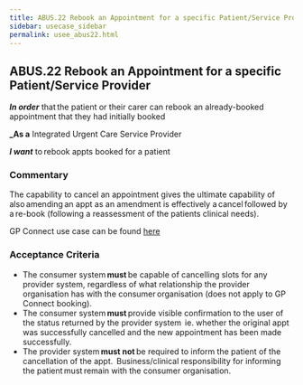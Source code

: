 ```yaml
---
title: ABUS.22 Rebook an Appointment for a specific Patient/Service Provider 
sidebar: usecase_sidebar
permalink: usee_abus22.html
---
```


## ABUS.22 Rebook an Appointment for a specific Patient/Service Provider 
**_In order_** that the patient or their carer can rebook an already-booked appointment that they had initially booked 

**_As a** Integrated Urgent Care Service Provider

**_I want_** to rebook appts booked for a patient 

### Commentary 
The capability to cancel an appointment gives the ultimate capability of also amending an appt as an amendment is effectively a cancel followed by a re-book (following a reassessment of the patients clinical needs).  

GP Connect use case can be found <a href="https://nhsconnect.github.io/gpconnect/appointments_use_case_cancel_an_appointment.html" target="_blank">here</a>

### Acceptance Criteria  
* The consumer system **must** be capable of cancelling slots for any provider system, regardless of what relationship the provider organisation has with the consumer organisation (does not apply to GP Connect booking).
* The consumer system **must** provide visible confirmation to the user of the status returned by the provider system  ie. whether the original appt was successfully cancelled and the new appointment has been made successfully. 
* The provider system **must not** be required to inform the patient of the cancellation of the appt.  Business/clinical responsibility for informing the patient must remain with the consumer organisation. 
